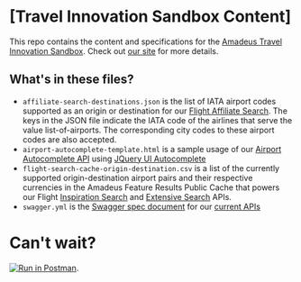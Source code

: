 [Travel Innovation Sandbox Content]
=================================

This repo contains the content and specifications for the [Amadeus Travel Innovation Sandbox](https://sandbox.amadeus.com).  Check out [our site](https://sandbox.amadeus.com) for more details.

What's in these files?
---------------------
* `affiliate-search-destinations.json` is the list of IATA airport codes supported as an origin or destination for our [Flight Affiliate Search](https://sandbox.amadeus.com/travel-innovation-sandbox/apis/get/flights/affiliate-search). The keys in the JSON file indicate the IATA code of the airlines that serve the value list-of-airports. The corresponding city codes to these airport codes are also accepted.
* `airport-autocomplete-template.html` is a sample usage of our [Airport Autocomplete API](https://sandbox.amadeus.com/travel-innovation-sandbox/apis/get/airports/autocomplete) using [JQuery UI Autocomplete](http://jqueryui.com/autocomplete/)
* `flight-search-cache-origin-destination.csv` is a list of the currently supported origin-destination airport pairs and their respective currencies in the Amadeus Feature Results Public Cache that powers our Flight [Inspiration Search](https://sandbox.amadeus.com/travel-innovation-sandbox/apis/get/flights/inspiration-search) and [Extensive Search](https://sandbox.amadeus.com/travel-innovation-sandbox/apis/get/flights/extensive-search) APIs.
* `swagger.yml` is the [Swagger spec document](http://swagger.io/) for our [current APIs](https://sandbox.amadeus.com/api-catalog)

Can't wait?
===========
[![Run in Postman](https://run.pstmn.io/button.png)](https://www.getpostman.com/run-collection/efa4aae29a15aca1ca64). 
